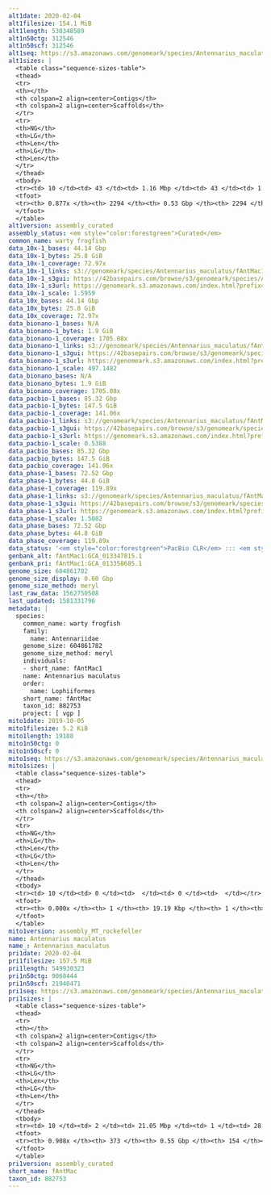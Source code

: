 ```yaml
---
alt1date: 2020-02-04
alt1filesize: 154.1 MiB
alt1length: 530348589
alt1n50ctg: 312546
alt1n50scf: 312546
alt1seq: https://s3.amazonaws.com/genomeark/species/Antennarius_maculatus/fAntMac1/assembly_curated/fAntMac1.alt.cur.20200204.fasta.gz
alt1sizes: |
  <table class="sequence-sizes-table">
  <thead>
  <tr>
  <th></th>
  <th colspan=2 align=center>Contigs</th>
  <th colspan=2 align=center>Scaffolds</th>
  </tr>
  <tr>
  <th>NG</th>
  <th>LG</th>
  <th>Len</th>
  <th>LG</th>
  <th>Len</th>
  </tr>
  </thead>
  <tbody>
  <tr><td> 10 </td><td> 43 </td><td> 1.16 Mbp </td><td> 43 </td><td> 1.16 Mbp </td></tr>  <tr><td> 20 </td><td> 102 </td><td> 0.89 Mbp </td><td> 102 </td><td> 0.89 Mbp </td></tr>  <tr><td> 30 </td><td> 188 </td><td> 0.58 Mbp </td><td> 188 </td><td> 0.58 Mbp </td></tr>  <tr><td> 40 </td><td> 312 </td><td> 425.25 Kbp </td><td> 312 </td><td> 425.25 Kbp </td></tr>  <tr style="background-color:#cccccc;"><td> 50 </td><td> 477 </td><td> 312.55 Kbp </td><td> 477 </td><td> 312.55 Kbp </td></tr>  <tr><td> 60 </td><td> 701 </td><td> 233.87 Kbp </td><td> 701 </td><td> 233.87 Kbp </td></tr>  <tr><td> 70 </td><td> 1007 </td><td> 167.14 Kbp </td><td> 1007 </td><td> 167.14 Kbp </td></tr>  <tr><td> 80 </td><td> 1463 </td><td> 104.03 Kbp </td><td> 1463 </td><td> 104.03 Kbp </td></tr>  <tr><td> 90 </td><td> 0 </td><td>  </td><td> 0 </td><td>  </td></tr>  <tr><td> 100 </td><td> 0 </td><td>  </td><td> 0 </td><td>  </td></tr>  </tbody>
  <tfoot>
  <tr><th> 0.877x </th><th> 2294 </th><th> 0.53 Gbp </th><th> 2294 </th><th> 0.53 Gbp </th></tr>
  </tfoot>
  </table>
alt1version: assembly_curated
assembly_status: <em style="color:forestgreen">Curated</em>
common_name: warty frogfish
data_10x-1_bases: 44.14 Gbp
data_10x-1_bytes: 25.8 GiB
data_10x-1_coverage: 72.97x
data_10x-1_links: s3://genomeark/species/Antennarius_maculatus/fAntMac1/genomic_data/10x/<br>
data_10x-1_s3gui: https://42basepairs.com/browse/s3/genomeark/species/Antennarius_maculatus/fAntMac1/genomic_data/10x/
data_10x-1_s3url: https://genomeark.s3.amazonaws.com/index.html?prefix=species/Antennarius_maculatus/fAntMac1/genomic_data/10x/
data_10x-1_scale: 1.5959
data_10x_bases: 44.14 Gbp
data_10x_bytes: 25.8 GiB
data_10x_coverage: 72.97x
data_bionano-1_bases: N/A
data_bionano-1_bytes: 1.9 GiB
data_bionano-1_coverage: 1705.08x
data_bionano-1_links: s3://genomeark/species/Antennarius_maculatus/fAntMac1/genomic_data/bionano/<br>
data_bionano-1_s3gui: https://42basepairs.com/browse/s3/genomeark/species/Antennarius_maculatus/fAntMac1/genomic_data/bionano/
data_bionano-1_s3url: https://genomeark.s3.amazonaws.com/index.html?prefix=species/Antennarius_maculatus/fAntMac1/genomic_data/bionano/
data_bionano-1_scale: 497.1482
data_bionano_bases: N/A
data_bionano_bytes: 1.9 GiB
data_bionano_coverage: 1705.08x
data_pacbio-1_bases: 85.32 Gbp
data_pacbio-1_bytes: 147.5 GiB
data_pacbio-1_coverage: 141.06x
data_pacbio-1_links: s3://genomeark/species/Antennarius_maculatus/fAntMac1/genomic_data/pacbio/<br>
data_pacbio-1_s3gui: https://42basepairs.com/browse/s3/genomeark/species/Antennarius_maculatus/fAntMac1/genomic_data/pacbio/
data_pacbio-1_s3url: https://genomeark.s3.amazonaws.com/index.html?prefix=species/Antennarius_maculatus/fAntMac1/genomic_data/pacbio/
data_pacbio-1_scale: 0.5388
data_pacbio_bases: 85.32 Gbp
data_pacbio_bytes: 147.5 GiB
data_pacbio_coverage: 141.06x
data_phase-1_bases: 72.52 Gbp
data_phase-1_bytes: 44.8 GiB
data_phase-1_coverage: 119.89x
data_phase-1_links: s3://genomeark/species/Antennarius_maculatus/fAntMac1/genomic_data/phase/<br>
data_phase-1_s3gui: https://42basepairs.com/browse/s3/genomeark/species/Antennarius_maculatus/fAntMac1/genomic_data/phase/
data_phase-1_s3url: https://genomeark.s3.amazonaws.com/index.html?prefix=species/Antennarius_maculatus/fAntMac1/genomic_data/phase/
data_phase-1_scale: 1.5082
data_phase_bases: 72.52 Gbp
data_phase_bytes: 44.8 GiB
data_phase_coverage: 119.89x
data_status: '<em style="color:forestgreen">PacBio CLR</em> ::: <em style="color:forestgreen">10x</em> ::: <em style="color:forestgreen">Phase</em>'
genbank_alt: fAntMac1:GCA_013347815.1
genbank_pri: fAntMac1:GCA_013358685.1
genome_size: 604861782
genome_size_display: 0.60 Gbp
genome_size_method: meryl
last_raw_data: 1562750508
last_updated: 1581331796
metadata: |
  species:
    common_name: warty frogfish
    family:
      name: Antennariidae
    genome_size: 604861782
    genome_size_method: meryl
    individuals:
    - short_name: fAntMac1
    name: Antennarius maculatus
    order:
      name: Lophiiformes
    short_name: fAntMac
    taxon_id: 882753
    project: [ vgp ]
mito1date: 2019-10-05
mito1filesize: 5.2 KiB
mito1length: 19188
mito1n50ctg: 0
mito1n50scf: 0
mito1seq: https://s3.amazonaws.com/genomeark/species/Antennarius_maculatus/fAntMac1/assembly_MT_rockefeller/fAntMac1.MT.20191005.fasta.gz
mito1sizes: |
  <table class="sequence-sizes-table">
  <thead>
  <tr>
  <th></th>
  <th colspan=2 align=center>Contigs</th>
  <th colspan=2 align=center>Scaffolds</th>
  </tr>
  <tr>
  <th>NG</th>
  <th>LG</th>
  <th>Len</th>
  <th>LG</th>
  <th>Len</th>
  </tr>
  </thead>
  <tbody>
  <tr><td> 10 </td><td> 0 </td><td>  </td><td> 0 </td><td>  </td></tr>  <tr><td> 20 </td><td> 0 </td><td>  </td><td> 0 </td><td>  </td></tr>  <tr><td> 30 </td><td> 0 </td><td>  </td><td> 0 </td><td>  </td></tr>  <tr><td> 40 </td><td> 0 </td><td>  </td><td> 0 </td><td>  </td></tr>  <tr style="background-color:#cccccc;"><td> 50 </td><td> 0 </td><td style="background-color:#ff8888;">  </td><td> 0 </td><td style="background-color:#ff8888;">  </td></tr>  <tr><td> 60 </td><td> 0 </td><td>  </td><td> 0 </td><td>  </td></tr>  <tr><td> 70 </td><td> 0 </td><td>  </td><td> 0 </td><td>  </td></tr>  <tr><td> 80 </td><td> 0 </td><td>  </td><td> 0 </td><td>  </td></tr>  <tr><td> 90 </td><td> 0 </td><td>  </td><td> 0 </td><td>  </td></tr>  <tr><td> 100 </td><td> 0 </td><td>  </td><td> 0 </td><td>  </td></tr>  </tbody>
  <tfoot>
  <tr><th> 0.000x </th><th> 1 </th><th> 19.19 Kbp </th><th> 1 </th><th> 19.19 Kbp </th></tr>
  </tfoot>
  </table>
mito1version: assembly_MT_rockefeller
name: Antennarius maculatus
name_: Antennarius_maculatus
pri1date: 2020-02-04
pri1filesize: 157.5 MiB
pri1length: 549930323
pri1n50ctg: 9068444
pri1n50scf: 21940471
pri1seq: https://s3.amazonaws.com/genomeark/species/Antennarius_maculatus/fAntMac1/assembly_curated/fAntMac1.pri.cur.20200204.fasta.gz
pri1sizes: |
  <table class="sequence-sizes-table">
  <thead>
  <tr>
  <th></th>
  <th colspan=2 align=center>Contigs</th>
  <th colspan=2 align=center>Scaffolds</th>
  </tr>
  <tr>
  <th>NG</th>
  <th>LG</th>
  <th>Len</th>
  <th>LG</th>
  <th>Len</th>
  </tr>
  </thead>
  <tbody>
  <tr><td> 10 </td><td> 2 </td><td> 21.05 Mbp </td><td> 1 </td><td> 28.82 Mbp </td></tr>  <tr><td> 20 </td><td> 5 </td><td> 18.16 Mbp </td><td> 4 </td><td> 26.55 Mbp </td></tr>  <tr><td> 30 </td><td> 9 </td><td> 14.48 Mbp </td><td> 6 </td><td> 25.71 Mbp </td></tr>  <tr><td> 40 </td><td> 13 </td><td> 13.43 Mbp </td><td> 8 </td><td> 24.91 Mbp </td></tr>  <tr style="background-color:#cccccc;"><td> 50 </td><td> 19 </td><td style="background-color:#88ff88;"> 9.07 Mbp </td><td> 11 </td><td style="background-color:#88ff88;"> 21.94 Mbp </td></tr>  <tr><td> 60 </td><td> 26 </td><td> 7.07 Mbp </td><td> 14 </td><td> 21.04 Mbp </td></tr>  <tr><td> 70 </td><td> 38 </td><td> 3.53 Mbp </td><td> 17 </td><td> 20.25 Mbp </td></tr>  <tr><td> 80 </td><td> 64 </td><td> 1.27 Mbp </td><td> 20 </td><td> 17.71 Mbp </td></tr>  <tr><td> 90 </td><td> 256 </td><td> 71.21 Kbp </td><td> 57 </td><td> 130.25 Kbp </td></tr>  <tr><td> 100 </td><td> 0 </td><td>  </td><td> 0 </td><td>  </td></tr>  </tbody>
  <tfoot>
  <tr><th> 0.908x </th><th> 373 </th><th> 0.55 Gbp </th><th> 154 </th><th> 0.55 Gbp </th></tr>
  </tfoot>
  </table>
pri1version: assembly_curated
short_name: fAntMac
taxon_id: 882753
---
```

